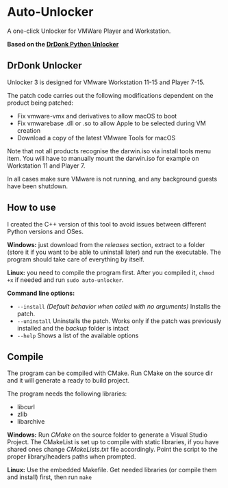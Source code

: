 # Auto-Unlocker
A one-click Unlocker for VMWare Player and Workstation.

**Based on the [DrDonk Python Unlocker](https://github.com/DrDonk/unlocker)**

## DrDonk Unlocker

Unlocker 3 is designed for VMware Workstation 11-15 and Player 7-15.

The patch code carries out the following modifications dependent on the product
being patched:

* Fix vmware-vmx and derivatives to allow macOS to boot
* Fix vmwarebase .dll or .so to allow Apple to be selected during VM creation
* Download a copy of the latest VMware Tools for macOS

Note that not all products recognise the darwin.iso via install tools menu item.
You will have to manually mount the darwin.iso for example on Workstation 11 and Player 7.

In all cases make sure VMware is not running, and any background guests have
been shutdown.

## How to use
I created the C++ version of this tool to avoid issues between different Python versions and OSes.

**Windows:** just download from the *releases* section, extract to a folder (store it if you want to be able to uninstall later) and run the executable. The program should take care of everything by itself.

**Linux:** you need to compile the program first. After you compiled it, ```chmod +x``` if needed and run ```sudo auto-unlocker```.

**Command line options:**

* ```--install``` *(Default behavior when called with no arguments)* Installs the patch.
* ```--uninstall``` Uninstalls the patch. Works only if the patch was previously installed and the *backup* folder is intact
* ```--help``` Shows a list of the available options

## Compile
The program can be compiled with CMake. Run CMake on the source dir and it will generate a ready to build project.

The program needs the following libraries:

* libcurl
* zlib
* libarchive


**Windows:** 
Run *CMake* on the source folder to generate a Visual Studio Project. The CMakeList is set up to compile with static libraries, if you have shared ones change *CMakeLists.txt* file accordingly. Point the script to the proper library/headers paths when prompted.

**Linux:**
Use the embedded Makefile. Get needed libraries (or compile them and install) first, then run ```make```
